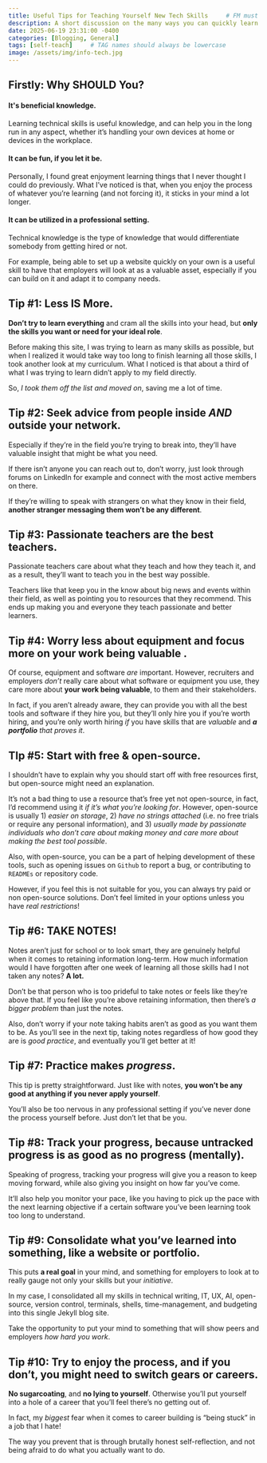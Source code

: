 ```yaml
---
title: Useful Tips for Teaching Yourself New Tech Skills     # FM must either be COMPLETELY filled out or EMPTY between the lines for site to not break
description: A short discussion on the many ways you can quickly learn new tech skills.
date: 2025-06-19 23:31:00 -0400
categories: [Blogging, General]
tags: [self-teach]     # TAG names should always be lowercase
image: /assets/img/info-tech.jpg
---
```


## Firstly: Why SHOULD You?

#### It's beneficial knowledge.
Learning technical skills is useful knowledge, and can help you in the long run in any aspect, whether it’s handling your own devices at home or devices in the workplace.

#### It can be fun, if you let it be.
Personally, I found great enjoyment learning things that I never thought I could do previously. What I’ve noticed is that, when you enjoy the process of whatever you’re learning (and not forcing it), it sticks in your mind a lot longer.

#### It can be utilized in a professional setting.
Technical knowledge is the type of knowledge that would differentiate somebody from getting hired or not.

For example, being able to set up a website quickly on your own is a useful skill to have that employers will look at as a valuable asset, especially if you can build on it and adapt it to company needs.

## Tip #1: Less IS More.
**Don’t try to learn everything** and cram all the skills into your head, but **only the skills you want or need for your ideal role**.

Before making this site, I was trying to learn as many skills as possible, but when I realized it would take way too long to finish learning all those skills, I took another look at my curriculum. What I noticed is that about a third of what I was trying to learn didn’t apply to my field directly.

So, *I took them off the list and moved on*, saving me a lot of time.

## Tip #2: Seek advice from people inside *AND* outside your network.
Especially if they’re in the field you’re trying to break into, they’ll have valuable insight that might be what you need.

If there isn’t anyone you can reach out to, don’t worry, just look through forums on LinkedIn for example and connect with the most active members on there.

If they’re willing to speak with strangers on what they know in their field, **another stranger messaging them won’t be any different**.

## Tip #3: Passionate teachers are the best teachers.
Passionate teachers care about what they teach and how they teach it, and as a result, they’ll want to teach you in the best way possible.

Teachers like that keep you in the know about big news and events within their field, as well as pointing you to resources that they recommend. This ends up making you and everyone they teach passionate and better learners.

## Tip #4: Worry less about equipment and focus more on your work being valuable .
Of course, equipment and software *are* important. However, recruiters and employers *don’t* really care about what software or equipment you use, they care more about **your work being valuable**, to them and their stakeholders.

In fact, if you aren’t already aware, they can provide you with all the best tools and software if they hire you, but they’ll only hire you if you’re worth hiring, and you’re only worth hiring *if* you have skills that are *valuable* and ***a portfolio** that proves it*.

## TIp #5: Start with free & open-source.
I shouldn’t have to explain why you should start off with free resources first, but open-source might need an explanation.

It’s not a bad thing to use a resource that’s free yet not open-source, in fact, I’d recommend using it *if it’s what you’re looking for*. However, open-source is usually 1) *easier on storage*, 2) *have no strings attached* (i.e. no free trials or require any personal information), and 3) *usually made by passionate individuals who don’t care about making money and care more about making the best tool possible*.

Also, with open-source, you can be a part of helping development of these tools, such as opening issues on `Github` to report a bug, or contributing to `READMEs` or repository code.

However, if you feel this is not suitable for you, you can always try paid or non open-source solutions. Don’t feel limited in your options unless you have *real restrictions*!

## Tip #6: TAKE NOTES!
Notes aren’t just for school or to look smart, they are genuinely helpful when it comes to retaining information long-term. How much information would I have forgotten after one week of learning all those skills had I not taken any notes? **A lot.**

Don’t be that person who is too prideful to take notes or feels like they’re above that. If you feel like you’re above retaining information, then there’s *a bigger problem* than just the notes.

Also, don’t worry if your note taking habits aren’t as good as you want them to be. As you’ll see in the next tip, taking notes regardless of how good they are is *good practice*, and eventually you’ll get better at it!

## Tip #7: Practice makes *progress*.
This tip is pretty straightforward. Just like with notes, **you won’t be any good at anything if you never apply yourself**.

You’ll also be too nervous in any professional setting if you’ve never done the process yourself before. Just don’t let that be you.

## Tip #8: Track your progress, because untracked progress is as good as no progress (mentally).
Speaking of progress, tracking your progress will give you a reason to keep moving forward, while also giving you insight on how far you’ve come.

It’ll also help you monitor your pace, like you having to pick up the pace with the next learning objective if a certain software you’ve been learning took too long to understand.

## Tip #9: Consolidate what you’ve learned into something, like a website or portfolio.
This puts **a real goal** in your mind, and something for employers to look at to really gauge not only your skills but your *initiative*.

In my case, I consolidated all my skills in technical writing, IT, UX, AI, open-source, version control, terminals, shells, time-management, and budgeting into this single Jekyll blog site.

Take the opportunity to put your mind to something that will show peers and employers *how hard you work*.

## Tip #10: Try to enjoy the process, and if you don’t, you might need to switch gears or careers.
**No sugarcoating**, and **no lying to yourself**. Otherwise you’ll put yourself into a hole of a career that you’ll feel there’s no getting out of.

In fact, my *biggest* fear when it comes to career building is “being stuck” in a job that I hate!

The way you prevent that is through brutally honest self-reflection, and not being afraid to do what you actually want to do.
